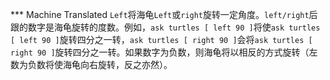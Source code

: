 ﻿*** Machine Translated
`Left`将海龟`Left`或`right`旋转一定角度。`left/right`后跟的数字是海龟旋转的度数。例如，`ask turtles [ left 90 ]`将使`ask turtles [ left 90 ]`旋转四分之一转，`ask turtles [ right 90 ]`会将`ask turtles [ right 90 ]`旋转四分之一转。如果数字为负数，则海龟将以相反的方式旋转（左数为负数将使海龟向右旋转，反之亦然）。